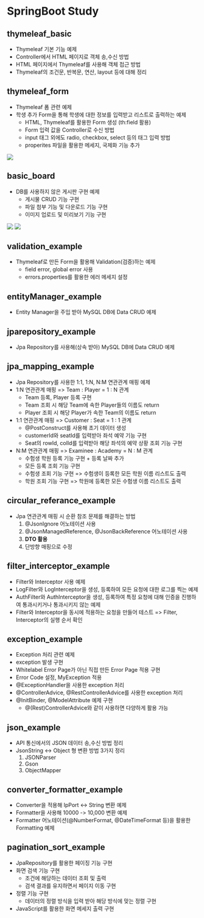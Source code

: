# SpringBoot Study

## thymeleaf_basic

- Thymeleaf 기본 기능 예제
- Controller에서 HTML 페이지로 객체 송,수신 방법
- HTML 페이지에서 Thymeleaf를 사용해 객체 접근 방법
- Thymeleaf의 조건문, 반복문, 연산, layout 등에 대해 정리

## thymeleaf_form

- Thymeleaf 폼 관련 예제
- 학생 추가 Form을 통해 학생에 대한 정보를 입력받고 리스트로 출력하는 예제
  - HTML, Thymeleaf를 활용한 Form 생성 (th:field 활용)
  - Form 입력 값을 Controller로 수신 방법
  - input 태그 외에도 radio, checkbox, select 등의 태그 입력 방법
  - properites 파일을 활용한 메세지, 국제화 기능 추가 

![](https://blog.kakaocdn.net/dn/b3vfCQ/btrQtRLvUpf/zq3xSmMGiZ3hHKU6YoGbJ0/img.png)

## basic_board

- DB를 사용하지 않은 게시판 구현 예제
  - 게시물 CRUD 기능 구현
  - 파일 첨부 기능 및 다운로드 기능 구현
  - 이미지 업로드 및 미리보기 기능 구현

![](https://blog.kakaocdn.net/dn/3ICS3/btrP7NJztSf/jUO3ejt0zFotaNTSOtGFQ1/img.png)
![](https://blog.kakaocdn.net/dn/bSLJJs/btrRd62noh4/rcTeBCKJJHCe7FkVz4n63K/img.png)

## validation_example

- Thymeleaf로 만든 Form을 활용해 Validation(검증)하는 예제
  - field error, global error 사용
  - errors.properties를 활용한 에러 메세지 설정

## entityManager_example

- Entity Manager을 주입 받아 MySQL DB에 Data CRUD 예제

## jparepository_example

- Jpa Repository를 사용해(상속 받아) MySQL DB에 Data CRUD 예제

## jpa_mapping_example

- Jpa Repository를 사용한 1:1, 1:N, N:M 연관관계 매핑 예제
- 1:N 연관관계 매핑 => Team : Player = 1 : N 관계
  - Team 등록, Player 등록 구현
  - Team 조회 시 해당 Team에 속한 Player들의 이름도 return
  - Player 조회 시 해당 Player가 속한 Team의 이름도 return
- 1:1 연관관계 매핑 => Customer : Seat = 1 : 1 관계
  - @PostConstruct를 사용해 초기 데이터 생성
  - customerId와 seatId를 입력받아 좌석 예약 기능 구현
  - Seat의 rowId, colId를 입력받아 해당 좌석의 예약 상황 조회 기능 구현
- N:M 연관관계 매핑 => Examinee : Academy = N : M 관계
  - 수험생 학원 등록 기능 구현 + 등록 날짜 추가
  - 모든 등록 조회 기능 구현
  - 수험생 조회 기능 구현 => 수험생이 등록한 모든 학원 이름 리스트도 출력
  - 학원 조회 기능 구현 => 학원에 등록한 모든 수험생 이름 리스트도 출력

## circular_referance_example

- Jpa 연관관계 매핑 시 순환 참조 문제를 해결하는 방법
  1. @JsonIgnore 어노테이션 사용
  2. @JsonManagedReference, @JsonBackReference 어노테이션 사용
  3. **DTO 활용**
  4. 단방향 매핑으로 수정

## filter_interceptor_example

- Filter와 Interceptor 사용 예제
- LogFilter와 LogInterceptor을 생성, 등록하여 모든 요청에 대한 로그를 찍는 예제
- AuthFilter와 AuthInterceptor을 생성, 등록하여 특정 요청에 대해 인증을 진행하여 통과시키거나 통과시키지 않는 예제
- Filter와 Interceptor을 동시에 적용하는 요청을 만들어 테스트 => Filter, Interceptor의 실행 순서 확인

## exception_example

- Exception 처리 관련 예제
- exception 발생 구현
- Whitelabel Error Page가 아닌 직접 만든 Error Page 적용 구현
- Error Code 설정, MyException 적용
- @ExceptionHandler을 사용한 exception 처리
- @ControllerAdvice, @RestControllerAdvice를 사용한 exception 처리
- @InitBinder, @ModelAttribute 예제 구현
  - @(Rest)ControllerAdvice와 같이 사용하면 다양하게 활용 가능

## json_example

- API 통신에서의 JSON 데이터 송,수신 방법 정리
- JsonString <-> Object 형 변환 방법 3가지 정리
  1. JSONParser
  2. Gson
  3. ObjectMapper

## converter_formatter_example

- Converter을 적용해 IpPort <-> String 변환 예제
- Formatter을 사용해 10000 -> 10,000 변환 예제
- Formatter 어노테이션(@NumberFormat, @DateTimeFormat 등)을 활용한 Formatting 예제

## pagination_sort_example

- JpaRepository를 활용한 페이징 기능 구현
- 화면 검색 기능 구현
  - 조건에 해당하는 데이터 조회 및 출력
  - 검색 결과를 유지하면서 페이지 이동 구현
- 정렬 기능 구현
  - 데이터의 정렬 방식을 입력 받아 해당 방식에 맞는 정렬 구현
- JavaScript를 활용한 화면 메세지 출력 구현